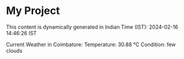 # My Project

This content is dynamically generated in Indian Time (IST): 2024-02-16 14:46:26 IST


Current Weather in Coimbatore:
Temperature: 30.88 °C
Condition: few clouds

